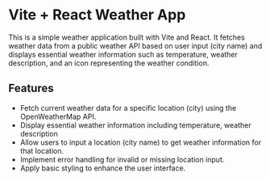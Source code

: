 # Vite + React Weather App

This is a simple weather application built with Vite and React. It fetches weather data from a public weather API based on user input (city name) and displays essential weather information such as temperature, weather description, and an icon representing the weather condition.

## Features

- Fetch current weather data for a specific location (city) using the OpenWeatherMap API.
- Display essential weather information including temperature, weather description
- Allow users to input a location (city name) to get weather information for that location.
- Implement error handling for invalid or missing location input.
- Apply basic styling to enhance the user interface.



